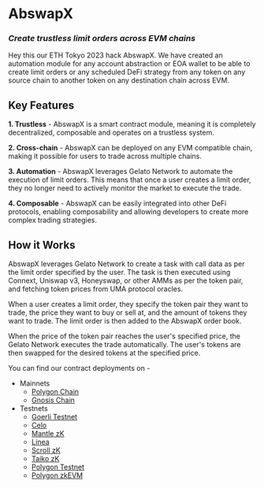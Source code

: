 # AbswapX
### _**Create trustless limit orders across EVM chains**_

Hey this our ETH Tokyo 2023 hack AbswapX. We have created an automation module for any account abstraction or EOA wallet to be able to create limit orders or any scheduled DeFi strategy from any token on any source chain to another token on any destination chain across EVM.

## Key Features
**1. Trustless** - AbswapX is a smart contract module, meaning it is completely decentralized, composable and operates on a trustless system.

**2. Cross-chain** - AbswapX can be deployed on any EVM compatible chain, making it possible for users to trade across multiple chains.

**3. Automation** - AbswapX leverages Gelato Network to automate the execution of limit orders. This means that once a user creates a limit order, they no longer need to actively monitor the market to execute the trade.

**4. Composable** - AbswapX can be easily integrated into other DeFi protocols, enabling composability and allowing developers to create more complex trading strategies.

## How it Works
AbswapX leverages Gelato Network to create a task with call data as per the limit order specified by the user. The task is then executed using Connext, Uniswap v3, Honeyswap, or other AMMs as per the token pair, and fetching token prices from UMA protocol oracles.

When a user creates a limit order, they specify the token pair they want to trade, the price they want to buy or sell at, and the amount of tokens they want to trade. The limit order is then added to the AbswapX order book.

When the price of the token pair reaches the user's specified price, the Gelato Network executes the trade automatically. The user's tokens are then swapped for the desired tokens at the specified price.

You can find our contract deployments on - 
* Mainnets
  * <a href="https://polygonscan.com/address/0xc082906f6744b3438c9ef78c738b225af8e17021#tokentxns" target="_blank">Polygon Chain</a>
  * <a href="https://gnosisscan.io/address/0xaa3E5FA2DcB475752AC1fbE86769201A1e30b29B" target="_blank">Gnosis Chain</a>
* Testnets
  * <a href="https://goerli.etherscan.io/address/0xd55cb9fa29c5E66B2681dfbA56e3bcAae15571ed" target="_blank">Goerli Testnet</a>
  * <a href="https://alfajores.celoscan.io/address/0x363109864e7505b9d81ba5aca261fa3824a3540f" target="_blank">Celo</a>
  * <a href="https://explorer.testnet.mantle.xyz/tx/0xfb8c6d3d85314b5ac8e57ea9d33d2d7403bf7edb8cd90806782d8987ac57c87c" target="_blank">Mantle zK</a>
  * <a href="https://explorer.goerli.linea.build/address/0x0062623038c3A46765b359Cc6621C4b8BD7fca5c" target="_blank">Linea</a>
  * <a href="https://blockscout.scroll.io/tx/0xe0d0f13ef99af60c35aafa309b843ad94ca3c4d1a91c3474a5d2364152a0736e" target="_blank">Scroll zK</a>
  * <a href="https://www.google.com/" target="_blank">Taiko zK</a>
  * <a href="https://www.google.com/" target="_blank">Polygon Testnet</a>
  * <a href="https://www.google.com/" target="_blank">Polygon zkEVM</a>

 
